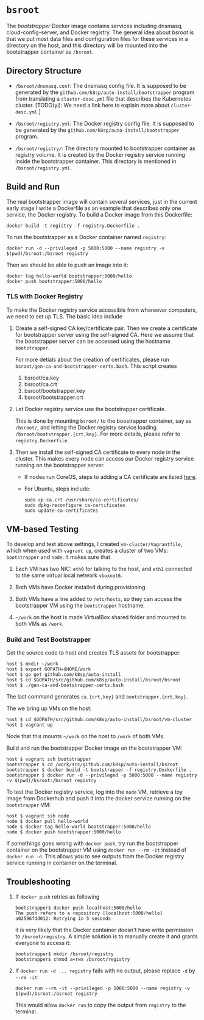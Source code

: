 # `bsroot`

The *bootstrapper* Docker image contains services including dnsmasq,
cloud-config-server, and Docker registry.  The general idea about
*bsroot* is that we put most data files and configuration files for
these services in a directory on the host, and this directory will be
mounted into the bootstrapper container as `/bsroot`.

## Directory Structure

- `/bsroot/dnsmasq.conf`: The dnsmasq config file.  It is supposed to
  be generated by the `github.com/k8sp/auto-install/bootstrapper`
  program from translating a `cluster-desc.yml` file that describes
  the Kubernetes
  cluster. [TODO(yi): We need a link here to explain more about `cluster-desc.yml`.]

- `/bsroot/registry.yml`: The Docker registry config file.  It is
  supposed to be generated by the
  `github.com/k8sp/auto-install/bootstrapper` program.

- `/bsroot/registry/`: The directory mounted to bootstrapper container
  as registry volume.  It is created by the Docker registry service
  running inside the bootstrapper container.  This directory is
  mentioned in `/bsroot/registry.yml`.

## Build and Run

The real bootstrapper image will contain several services, just in the
current early stage I write a Dockerfile as an example that describes
only one service, the Docker registry.  To build a Docker image from
this Dockerfile:

```
docker build -t registry -f registry.Dockerfile .
```

To run the bootstrapper as a Docker container named `registry`:
```
docker run -d --privileged -p 5000:5000 --name registry -v $(pwd)/bsroot:/bsroot registry
```

Then we should be able to push an image into it:
```
docker tag hello-world bootstrapper:5000/hello
docker push bootstrapper:5000/hello
```

### TLS with Docker Registry

To make the Docker registry service accessible from whereever
computers, we need to set up TLS.  The basic idea include

1. Create a self-signed CA key/certificate pair.  Then we create a
   certificate for bootstrapper server using the self-signed CA.  Here
   we assume that the bootstrapper server can be accessed using the
   hostname `bootstrapper`.

   For more detials about the creation of certificates, please run
   `bsroot/gen-ca-and-bootstrapper-certs.bash`.  This script creates

   1. bsroot/ca.key
   1. bsroot/ca.crt
   1. bsroot/bootstrapper.key
   1. bsroot/bootstrapper.crt

1. Let Docker registry service use the bootstrapper certificate.

   This is done by mounting `bsroot/` to the boostrapper container,
   say as `/bsroot/`, and letting the Docker registry service loading
   `/bsroot/bootstrapper.{crt,key}`.  For more details, please refer
   to `registry.Dockerfile`.

1. Then we install the self-signed CA certificate to every node in the
   cluster.  This makes every node can access our Docker registry
   service running on the bootstrapper server.

   - If nodes run CoreOS, steps to adding a CA certificate are listed
     [here](https://coreos.com/os/docs/latest/adding-certificate-authorities.html).

   - For Ubuntu, steps include:
   
      ```
      sudo cp ca.crt /usr/share/ca-certificates/
      sudo dpkg-reconfigure ca-certificates
      sudo update-ca-certificates
      ```

## VM-based Testing

To develop and test above settings, I created
`vm-cluster/Vagrantfile`, which when used with `vagrant up`, creates a
cluster of two VMs: `bootstrapper` and `node`.  It makes sure that

1. Each VM has two NIC: `eth0` for talking to the host, and `eth1`
connected to the same virtual local network `vboxnet6`.

1. Both VMs have  Docker installed during provisioning.

1. Both VMs have a line added to `/etc/hosts`, so they can access the
   bootstrapper VM using the `bootstrapper` hostname.

1. `~/work` on the host is made VirtualBox shared folder and mounted
   to both VMs as `/work`.


### Build and Test Bootstrapper

Get the source code to host and creates TLS assets for bootstrapper:

```
host $ mkdir ~/work
host $ export GOPATH=$HOME/work
host $ go get github.com/k8sp/auto-install
host $ cd $GOPATH/src/github.com/k8sp/auto-install/bsroot/bsroot
host $ ./gen-ca-and-bootstrapper-certs.bash
```

The last command generates `ca.{crt,key}` and `bootstrapper.{crt,key}`.

The we bring up VMs on the host:

```
host $ cd $GOPATH/src/github.com/k8sp/auto-install/bsroot/vm-cluster
host $ vagrant up
```

Node that this mounts `~/work` on the host to `/work` of both VMs.

Build and run the bootstrapper Docker image on the bootstrapper VM:

```
host $ vagrant ssh bootstrapper
bootstrapper $ cd /work/src/github.com/k8sp/auto-install/bsroot
bootstrapper $ docker build -t bootstrapper -f registry.Dockerfile .
bootstrapper $ docker run -d --privileged -p 5000:5000 --name registry -v $(pwd)/bsroot:/bsroot registry
```

To test the Docker registry service, log into the `node` VM, retrieve
a toy image from Dockerhub and push it into the docker service running
on the `bootstrapper` VM:

```
host $ vagrant ssh node
node $ docker pull hello-world
node $ docker tag hello-world bootstrapper:5000/hello
node $ docker push bootstrapper:5000/hello
```

If somethings goes wrong with `docker push`, try run the bootstrapper
container on the bootstrapper VM using `docker run --rm -it` instead
of `docker run -d`.  This allows you to see outputs from the Docker
registry service running in container on the terminal.


## Troubleshooting

1. If `docker push` retries as following

   ```
   bootstrapper$ docker push localhost:5000/hello
   The push refers to a repository [localhost:5000/hello]
   a02596fdd012: Retrying in 5 seconds
   ```

   it is very likely that the Docker container doesn't have write
   permission to `/bsroot/registry`.  A simple solution is to manually
   create it and grants everyone to access it:

   ```
   bootstrapper$ mkdir /bsroot/registry
   bootstrapper$ chmod a+rwx /bsroot/registry
   ```

1. If `docker run -d ... registry` fails with no output, please replace `-d` by `--rm -it`:

   ```
   docker run --rm -it --privileged -p 5000:5000 --name registry -v $(pwd)/bsroot:/bsroot registry
   ```

   This would allow `docker run` to copy the output from `registry` to the terminal.
